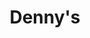 ---
layout: project
title: "Denny's"
orderId: 003
builtIn: "Winter 2014"
client: "Denny's Diner"
agency: "Erwin Penland"
liveUrl: http://thegrandslams.com/
technologies:
  - HTML
  - SCSS
  - Javascript / jQuery
---